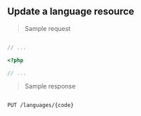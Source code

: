 ## Update a language resource

> Sample request

```shell

```

```javascript
// ...
```

```php
<?php

// ...
```

> Sample response

```json

```

`PUT /languages/{code}`
